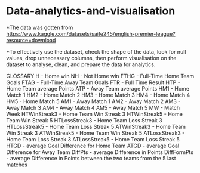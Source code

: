 # Data-analytics-and-visualisation

*The data was gotten from https://www.kaggle.com/datasets/saife245/english-premier-league?resource=download

*To effectively use the dataset, check the shape of the data, look for null values, drop unnecessary columns, then perform visualisation on the dataset to analyse, clean, and prepare the data for analytics.


GLOSSARY
H - Home win
NH - Not Home win
FTHG - Full-Time Home Team Goals
FTAG - Full-Time Away Team Goals
FTR - Full Time Result
HTP - Home Team average Points
ATP - Away Team average Points
HM1 - Home Match 1
HM2 - Home Match 2
HM3 - Home Match 3
HM4 - Home Match 4
HM5 - Home Match 5
AM1 - Away Match 1
AM2 - Away Match 2
AM3 - Away Match 3
AM4 - Away Match 4
AM5 - Away Match 5
MW - Match Week
HTWinStreak3 - Home Team Win Streak 3
HTWinStreak5 - Home Team Win Streak 5
HTLossStreak3 - Home Team Loss Streak 3
HTLossStreak5 - Home Team Loss Streak 5
ATWinStreak3 - Home Team Win Streak 3
ATWinStreak5 - Home Team Win Streak 5
ATLossStreak3 - Home Team Loss Streak 3
ATLossStreak5 - Home Team Loss Streak 5
HTGD - average Goal Difference for Home Team
ATGD - average Goal Difference for Away Team
DiffPts - average Difference in Points
DiffFormPts - average Difference in Points between the two teams from the 5 last matches
